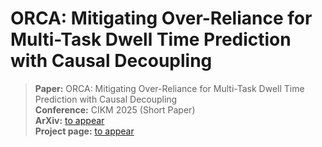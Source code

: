 # ORCA: Mitigating Over-Reliance for Multi-Task Dwell Time Prediction with Causal Decoupling

> **Paper:** ORCA: Mitigating Over-Reliance for Multi-Task Dwell Time Prediction with Causal Decoupling  
> **Conference:** CIKM 2025 (Short Paper)  
> **ArXiv:** [to appear]([ARXIV_LINK_PLACEHOLDER])  
> **Project page:** [to appear]([PROJECT_PAGE_PLACEHOLDER])
